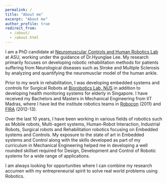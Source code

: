 ```yaml
---
permalink: /
title: "About me"
excerpt: "About me"
author_profile: true
redirect_from: 
  - /about/
  - /about.html
---
```



I am a PhD candidate at [Neuromuscular Controls and Human Robotics Lab](https://sites.google.com/view/asuneurorobotics) at ASU, working under the guidance of Dr.Hyunglae Lee. My research primarily focuses on developing robotic rehabilitation methods for patients suffering from Neurological diseases such as Stroke and Multiple Sclerosis by analyzing and quantifying the neuromusclar model of the human ankle. 

Prior to my work in rehabilitation, I was developing embedded systems and controls for Surgical Robots at [Biorobotics Lab, NUS](https://wiki.nus.edu.sg/display/biorobotics/Biorobotics+Lab) in addition to developing health monitoring systems for elderly in Singapore. I have received my Bachelors and Masters in Mechanical Engineering from IIT Madras, where I have led the institute robotics teams in [Robocon](https://en.wikipedia.org/wiki/ABU_Robocon) (2011) and [FIRA](http://www.firaworldcup.org/VisitorPages/default.aspx?itemid=3) (2012-13).

Over the last 10 years, I have been working in various fields of robotics such as Mobile robots, Multi-agent systems, Human-Robot Interaction, Industrial Robots, Surgical robots and Rehabilitation robotics focusing on Embedded systems and Controls. My exposure to the state of art in Embedded systems and Control along with the skills developed as part of my curriculum in Mechanical Engineering helped me in developing a well rounded skillset required for Design, Development and Control of Robotic systems for a wide range of applications. 

I am always looking for opportunities where I can combine my research accumen with my entrepreneurial spirit to solve real world problems using Robotics.
